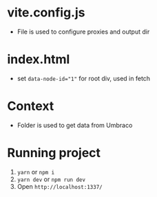 # vite.config.js

- File is used to configure proxies and output dir

# index.html

- set `data-node-id="1"` for root div, used in fetch

# Context

- Folder is used to get data from Umbraco

# Running project

1. `yarn` or `npm i`
2. `yarn dev` or `npm run dev`
3. Open `http://localhost:1337/`
